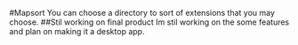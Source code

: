 #Mapsort
You can choose a directory to sort of extensions that you may choose.
##Stil working on final product
Im stil working on the some features and plan on making it a desktop app.
